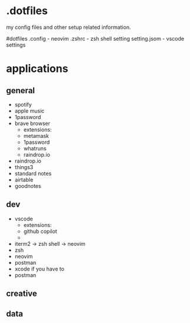 # .dotfiles
my config files and other setup related information.

#dotfiles
.config - neovim
.zshrc - zsh shell setting
setting.jsom - vscode settings

# applications
## general
- spotify
- apple music
- 1password
- brave browser
  - extensions:
  - metamask
  - 1password
  - whatruns
  - raindrop.io
- raindrop.io
- things3
- standard notes
- airtable
- goodnotes

## dev
- vscode
  - extensions:
  - github copilot
  - 
- iterm2 -> zsh shell -> neovim
- zsh
- neovim
- postman
- xcode if you have to
- postman

## creative
## data
